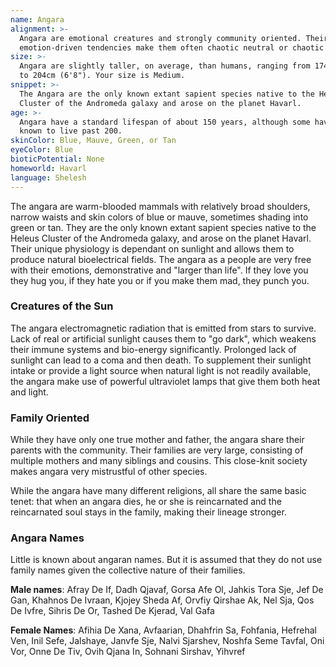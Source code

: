```yaml
---
name: Angara
alignment: >-
  Angara are emotional creatures and strongly community oriented. Their
  emotion-driven tendencies make them often chaotic neutral or chaotic good.
size: >-
  Angara are slightly taller, on average, than humans, ranging from 174cm (5'8")
  to 204cm (6'8"). Your size is Medium.
snippet: >-
  The Angara are the only known extant sapient species native to the Heleus
  Cluster of the Andromeda galaxy and arose on the planet Havarl.
age: >-
  Angara have a standard lifespan of about 150 years, although some have been
  known to live past 200.
skinColor: Blue, Mauve, Green, or Tan
eyeColor: Blue
bioticPotential: None
homeworld: Havarl
language: Shelesh
---
```

The angara are warm-blooded mammals with relatively broad shoulders, narrow waists and skin colors of blue or mauve,
sometimes shading into green or tan. They are the only known extant
sapient species native to the Heleus Cluster of the Andromeda galaxy, and arose on the planet Havarl. Their unique
physiology is dependant on sunlight and allows them to produce natural bioelectrical fields. The angara as a people
are very free with their emotions, demonstrative and "larger than life". If they love you they hug you, if
they hate you or if you make them mad, they punch you.

### Creatures of the Sun
The angara electromagnetic radiation that is emitted from stars to survive. Lack of real or artificial sunlight causes
them to "go dark", which weakens their immune systems and bio-energy significantly. Prolonged lack of sunlight can lead
to a coma and then death. To supplement their sunlight intake or provide a light source when natural light is not
readily available, the angara make use of powerful ultraviolet lamps that give them both heat and light.

### Family Oriented
While they have only one true mother and father, the angara share their parents with the community. Their
families are very large, consisting of multiple mothers and many siblings and cousins. This close-knit society
makes angara very mistrustful of other species.

While the angara have many different religions, all share the same basic tenet: that when an angara dies, he or she is
reincarnated and the reincarnated soul stays in the family, making their lineage stronger.

### Angara Names
Little is known about angaran names. But it is assumed that they do not use family names given the collective nature
of their families.

__Male names__: Afray De If, Dadh Qjavaf, Gorsa Afe Ol, Jahkis Tora Sje, Jef De Gan, Khahnos De Ivraan, Kjojey Sheda Af,
Orvfiy Qirshae Ak, Nel Sja, Qos De Ivfre, Sihris De Or, Tashed De Kjerad, Val Gafa

__Female Names__: Afihia De Xana, Avfaarian, Dhahfrin Sa, Fohfania, Hefrehal Ven, Inil Sefe, Jalshaye, Janvfe Sje,
Nalvi Sjarshev, Noshfa Seme Tavfal, Oni Vor, Onne De Tiv, Ovih Qjana In, Sohnani Sirshav, Yihvref

<me-source-reference pages="Angara" source="wiki"></me-source-reference>

